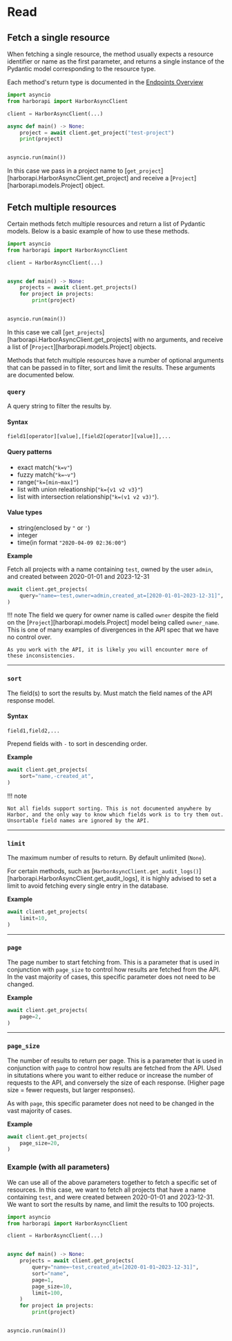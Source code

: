 # Read

## Fetch a single resource

When fetching a single resource, the method usually expects a resource identifier or name as the first parameter, and returns a single instance of the Pydantic model corresponding to the resource type.

Each method's return type is documented in the [Endpoints Overview](../../endpoints/index.md)


```py
import asyncio
from harborapi import HarborAsyncClient

client = HarborAsyncClient(...)

async def main() -> None:
    project = await client.get_project("test-project")
    print(project)


asyncio.run(main())
```

In this case we pass in a project name to [`get_project`][harborapi.HarborAsyncClient.get_project] and receive a [`Project`][harborapi.models.Project] object.


## Fetch multiple resources

Certain methods fetch multiple resources and return a list of Pydantic models. Below is a basic example of how to use these methods.

```py
import asyncio
from harborapi import HarborAsyncClient

client = HarborAsyncClient(...)


async def main() -> None:
    projects = await client.get_projects()
    for project in projects:
        print(project)


asyncio.run(main())
```

In this case we call [`get_projects`][harborapi.HarborAsyncClient.get_projects] with no arguments, and receive a list of [`Project`][harborapi.models.Project] objects.

Methods that fetch multiple resources have a number of optional arguments that can be passed in to filter, sort and limit the results. These arguments are documented below.


### `query`

A query string to filter the results by.

#### Syntax

`field1[operator][value],[field2[operator][value]],...`

#### Query patterns

* exact match(`"k=v"`)
* fuzzy match(`"k=~v"`)
* range(`"k=[min~max]"`)
* list with union releationship(`"k={v1 v2 v3}"`)
* list with intersection relationship(`"k=(v1 v2 v3)"`).


#### Value types

* string(enclosed by `"` or `'`)
* integer
* time(in format `"2020-04-09 02:36:00"`)


**Example**


Fetch all projects with a name containing `test`, owned by the user `admin`, and created between 2020-01-01 and 2023-12-31

```py
await client.get_projects(
    query="name=~test,owner=admin,created_at=[2020-01-01~2023-12-31]",
)
```

!!! note
    The field we query for owner name is called `owner` despite the field on the [`Project`][harborapi.models.Project] model being called `owner_name`. This is one of many examples of divergences in the API spec that we have no control over.

    As you work with the API, it is likely you will encounter more of these inconsistencies.

<!-- TODO: add BaseModel.get_model_fields() example -->

----

### `sort`

The field(s) to sort the results by. Must match the field names of the API response model.

#### Syntax

`field1,field2,...`

Prepend fields with `-` to sort in descending order.

**Example**

```py
await client.get_projects(
    sort="name,-created_at",
)
```

!!! note

    Not all fields support sorting. This is not documented anywhere by Harbor, and the only way to know which fields work is to try them out. Unsortable field names are ignored by the API.

----

### `limit`

The maximum number of results to return. By default unlimited (`None`).

For certain methods, such as [`HarborAsyncClient.get_audit_logs()`][harborapi.HarborAsyncClient.get_audit_logs], it is highly advised to set a limit to avoid fetching every single entry in the database.

**Example**

```py
await client.get_projects(
    limit=10,
)
```

----

### `page`

The page number to start fetching from. This is a parameter that is used in conjunction with `page_size` to control how results are fetched from the API. In the vast majority of cases, this specific parameter does not need to be changed.

**Example**

```py
await client.get_projects(
    page=2,
)
```

----

### `page_size`

The number of results to return per page. This is a parameter that is used in conjunction with `page` to control how results are fetched from the API. Used in situtations where you want to either reduce or increase the number of requests to the API, and conversely the size of each response. (Higher page size = fewer requests, but larger responses).

As with `page`, this specific parameter does not need to be changed in the vast majority of cases.

**Example**

```py
await client.get_projects(
    page_size=20,
)
```

### Example (with all parameters)


We can use all of the above parameters together to fetch a specific set of resources. In this case, we want to fetch all projects that have a name containing `test`, and were created between 2020-01-01 and 2023-12-31. We want to sort the results by name, and limit the results to 100 projects.

```py
import asyncio
from harborapi import HarborAsyncClient

client = HarborAsyncClient(...)


async def main() -> None:
    projects = await client.get_projects(
        query="name=~test,created_at=[2020-01-01~2023-12-31]",
        sort="name",
        page=1,
        page_size=10,
        limit=100,
    )
    for project in projects:
        print(project)


asyncio.run(main())
```
